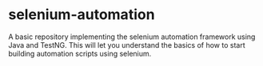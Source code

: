# selenium-automation
A basic repository implementing the selenium automation framework using Java and TestNG.
This will let you understand the basics of how to start building automation scripts using selenium.
